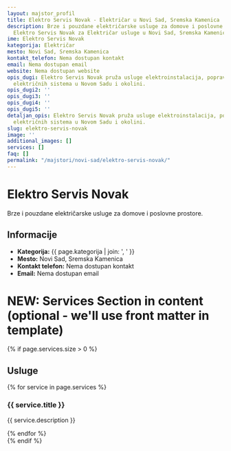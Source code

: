 ```yaml
---
layout: majstor_profil
title: Elektro Servis Novak - Električar u Novi Sad, Sremska Kamenica
description: Brze i pouzdane električarske usluge za domove i poslovne prostore. Pronađite
  Elektro Servis Novak za Električar usluge u Novi Sad, Sremska Kamenica.
ime: Elektro Servis Novak
kategorija: Električar
mesto: Novi Sad, Sremska Kamenica
kontakt_telefon: Nema dostupan kontakt
email: Nema dostupan email
website: Nema dostupan website
opis_dugi: Elektro Servis Novak pruža usluge elektroinstalacija, popravki i održavanja
  električnih sistema u Novom Sadu i okolini.
opis_dugi2: ''
opis_dugi3: ''
opis_dugi4: ''
opis_dugi5: ''
detaljan_opis: Elektro Servis Novak pruža usluge elektroinstalacija, popravki i održavanja
  električnih sistema u Novom Sadu i okolini.
slug: elektro-servis-novak
image: ''
additional_images: []
services: []
faq: []
permalink: "/majstori/novi-sad/elektro-servis-novak/"
---
```

# Elektro Servis Novak
<p class="description">Brze i pouzdane električarske usluge za domove i poslovne prostore.</p>

<div class="majstor-details">
  <h2>Informacije</h2>
  <ul>
    <li><strong>Kategorija:</strong> {{ page.kategorija | join: ', ' }}</li>
    <li><strong>Mesto:</strong> Novi Sad, Sremska Kamenica</li>
    <li><strong>Kontakt telefon:</strong> Nema dostupan kontakt</li>
    <li><strong>Email:</strong> Nema dostupan email</li>
  </ul>
</div>

# NEW: Services Section in content (optional - we'll use front matter in template)
{% if page.services.size > 0 %}
<div class="services-section">
  <h2>Usluge</h2>
  {% for service in page.services %}
  <div class="service-block">
    <h3>{{ service.title }}</h3>
    <p>{{ service.description }}</p>
  </div>
  {% endfor %}
</div>
{% endif %}
